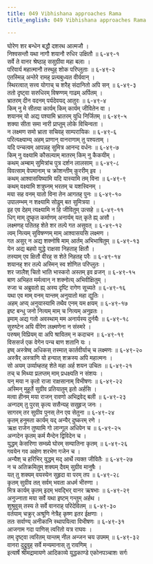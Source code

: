```yaml
---
title: 049 Vibhishana approaches Rama
title_english: 049 Vibhishana approaches Rama

---
```

घोरेण शर बन्धेन बद्धौ दशरथ आत्मजौ ।  
निश्वसन्तौ यथा नागौ शयानौ रुधिर उक्षितौ ॥ ६-४९-१  
सर्वे ते वानर श्रेष्ठाह् ससुग्रीवा महा बलाः ।  
परिवार्य महात्मानौ तस्थुह् शोक परिप्लुताः ॥ ६-४९-२  
एतस्मिन्न् अन्तेरे रामह् प्रत्यबुध्यत वीर्यवान् ।  
स्थिरत्वात् सत्त्व योगाच् च शरैह् संदानितो अपि सन् ॥ ६-४९-३  
ततो दृष्ट्वा सरुधिरम् विषण्णम् गाढम् अर्पितम् ।  
भ्रातरम् दीन वदनम् पर्यदेवयद् आतुरः ॥ ६-४९-४  
किम् नु मे सीतया कार्यम् किम् कार्यम् जीवितेन वा ।  
शयानम् यो अद्य पश्यामि भ्रातरम् युधि निर्जितम् ॥ ६-४९-५  
शक्या सीता समा नारी प्राप्तुम् लोके विचिन्वता ।  
न लक्ष्मण समो भ्राता सचिवह् साम्परायिकः ॥ ६-४९-६  
परित्यक्ष्याम्य् अहम् प्राणान् वानराणाम् तु पश्यताम् ।  
यदि पन्चत्वम् आपन्नह् सुमित्र आनन्द वर्धनः ॥ ६-४९-७  
किम् नु वक्ष्यामि कौसल्याम् मातरम् किम् नु कैकयीम् ।  
कथम् अम्बाम् सुमित्रांच पुत्र दर्शन लालसाम् ॥ ६-४९-८  
विवत्साम् वेपमानाम् च क्रोशन्तीम् कुररीम् इव ।  
कथम् आश्वासयिष्यामि यदि यास्यामि तम् विना ॥ ६-४९-९  
कथम् वक्ष्यामि शत्रुघ्नम् भरतम् च यशस्विनम् ।  
मया सह वनम् यातो विना तेन आगतह् पुनः ॥ ६-४९-१०  
उपालम्भम् न शक्ष्यामि सोढुम् बत सुमित्रया ।  
इह एव देहम् त्यक्ष्यामि न हि जीवितुम् उत्सहे ॥ ६-४९-११  
धिग् माम् दुष्कृत कर्माणम् अनार्यम् यत् कृते ह्य् असौ ।  
लक्ष्मणह् पतितह् शेते शर तल्पे गत असुवत् ॥ ६-४९-१२  
त्वम् नित्यम् सुविषण्णम् माम् आश्वासयसि लक्ष्मण ।  
गत असुर् न अद्य शक्नोषि माम् आर्तम् अभिभाषितुम् ॥ ६-४९-१३  
येन अद्य बहवो युद्धे राक्षसा निहताह् क्षितौ ।  
तस्याम् एव क्षितौ वीरह् स शेते निहतह् परैः ॥ ६-४९-१४  
शयानह् शर तल्पे अस्मिन् स्व शोणित परिप्लुतः ।  
शर जालैश् चितो भाति भास्करो अस्तम् इव व्रजन् ॥ ६-४९-१५  
बाण अभिहत मर्मत्वान् न शक्नोत्य् अभिवीक्षितुम् ।  
रुजा च अब्रुवतो ह्य् अस्य दृष्टि रागेण सूच्यते ॥ ६-४९-१६  
यथा एव माम् वनम् यान्तम् अनुयातो महा द्युतिः ।  
अहम् अप्य् अनुयास्यामि तथैव एनम् यम क्षयम् ॥ ६-४९-१७  
इष्ट बन्धु जनो नित्यम् माम् च नित्यम् अनुव्रतः ।  
इमाम् अद्य गतो अवस्थाम् मम अनार्यस्य दुर्नयैः ॥ ६-४९-१८  
सुरुष्टेन अपि वीरेण लक्ष्मणेना न संस्मरे ।  
परुषम् विप्रियम् वा अपि श्रावितम् न कदाचन ॥ ६-४९-१९  
विससर्ज एक वेगेन पन्च बाण शतानि यः ।  
इष्व् अस्त्रेष्व् अधिकस् तस्मात् कार्तवीर्याच् च लक्ष्मणः ॥ ६-४९-२०  
अस्त्रैर् अस्त्राणि यो हन्यात् शक्रस्य अपि महात्मनः ।  
सो अयम् उर्व्याम्हतह् शेते महा अर्ह शयन उचितः ॥ ६-४९-२१  
तच् च मिथ्या प्रलप्तम् माम् प्रधक्ष्यति न संशयः ।  
यन् मया न कृतो राजा राक्षसानाम् विभीषणः ॥ ६-४९-२२  
अस्मिन् मुहूर्ते सुग्रीव प्रतियातुम् इतो अर्हसि ।  
मत्वा हीनम् मया राजन् रावणो अभिद्रवेद् बली ॥ ६-४९-२३  
अन्गदम् तु पुरस् कृत्य ससैन्यह् ससुहृज् जनः ।  
सागरम् तर सुग्रीव पुनस् तेन एव सेतुना ॥ ६-४९-२४  
कृतम् हनुमता कार्यम् यद् अन्यैर् दुष्करम् रणे ।  
ऋक्ष राजेन तुष्यामि गो लान्गूल अधिपेन च ॥ ६-४९-२५  
अन्गदेन कृतम् कर्म मैन्देन द्विविदेन च ।  
युद्धम् केसरिणा सम्ख्ये घोरम् सम्पातिना कृतम् ॥ ६-४९-२६  
गवयेन गव अक्षेण शरभेण गजेन च ।  
अन्यैश् च हरिभिर् युद्धम् मद् आर्थे त्यक्त जीवितैः ॥ ६-४९-२७  
न च अतिक्रमितुम् शक्यम् दैवम् सुग्रीव मानुषैः ।  
यत् तु शक्यम् वयस्येन सुहृदा वा परम् तप ॥ ६-४९-२८  
कृतम् सुग्रीव तत् सर्वम् भवता अधर्म भीरुणा ।  
मित्र कार्यम् कृतम् इदम् भवद्भिर् वानर ऋषभाः ॥ ६-४९-२९  
अनुज्नाता मया सर्वे यथा इष्टम् गन्तुम् अर्हथ ।  
शुश्रुवुस् तस्य ते सर्वे वानराह् परिदेवितम् ॥ ६-४९-३०  
वर्तयाम् चक्रुर् अश्रूणि नेत्रैह् कृष्ण इतर ईक्षणाः ।  
ततः सर्वाण्य् अनीकानि स्थापयित्वा विभीषणः ॥ ६-४९-३१  
आजगाम गदा पाणिस् त्वरितो यत्र राघवः ।  
तम् दृष्ट्वा त्वरितम् यान्तम् नील अन्जन चय उपमम् ॥ ६-४९-३२  
वानरा दुद्रुवुह् सर्वे मन्यमानास् तु रावणिम् ।  
इत्यार्षे श्रीमद्रामायणे आदिकाव्ये युद्धकाण्डे एकोनपञ्चाशः सर्गः